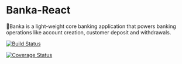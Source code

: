 # Banka-React

🏦Banka is a light-weight core banking application that powers banking operations like account creation, customer deposit and withdrawals.

[![Build Status](https://travis-ci.com/timi-codes/Banka-React.svg?branch=develop)](https://travis-ci.com/timi-codes/Banka-React)

[![Coverage Status](https://coveralls.io/repos/github/timi-codes/Banka-React/badge.svg?branch=develop)](https://coveralls.io/github/timi-codes/Banka-React?branch=develop)

